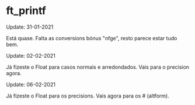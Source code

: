 # ft_printf
Update: 31-01-2021

Está quase. Falta as conversions bónus "nfge", resto parece estar tudo bem. 

Update: 02-02-2021

Já fizeste o Float para casos normais e arredondados. Vais para o precision agora.

Update: 06-02-2021

Já fizeste o Float para os precisions. Vais agora para os # (altform).

